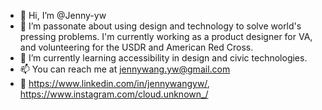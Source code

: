 - 👋 Hi, I’m @Jenny-yw
- 👀 I’m passonate about using design and technology to solve world's pressing problems. I'm currently working as a product designer for VA, and volunteering for the USDR and American Red Cross. 
- 🌱 I’m currently learning accessibility in design and civic technologies. 
- 📫 You can reach me at jennywang.yw@gmail.com
- 📱 https://www.linkedin.com/in/jennywangyw/, https://www.instagram.com/cloud.unknown_/

